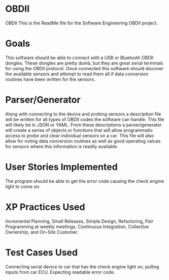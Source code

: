 # OBDII
OBDII
This is the ReadMe file for the Software Engineering OBDII project.

# Goals
This software should be able to connect with a USB or Bluetooth OBDII dongles.  These dongles are pretty dumb, but they are great serial terminals for using the OBDII protocol.  Once connected this software should discover the available sensors and attempt to read them all if data conversion routines have been written for the sensors.

# Parser/Generator
Along with connecting to the device and probing sensors a description file will be written for all types of OBDII codes the software can handle.  This file will likely be in JSON or YAML.  From these descriptions a parser/generator will create a series of objects or functions that will allow programmatic access to probe and clear individual sensors on a car.  This file will also allow for noting data conversion routines as well as good operating values for sensors where this information is readily available.

# User Stories Implemented
The program should be able to get the error code causing the check engine light to come on.

# XP Practices Used
Incremental Planning, Small Releases, Simple Design, Refactoring, Pair Programming at weekly meetings, Continuous Integration, Collective Ownership, and On-Site Customer.

# Test Cases Used
Connecting serial device to car that has the check engine light on, pulling inputs from car ECU. Expecting readable error code. 
